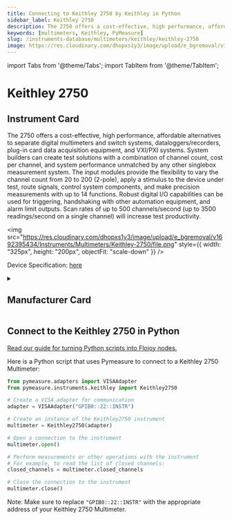 ```yaml
---
title: Connecting to Keithley 2750 by Keithley in Python
sidebar_label: Keithley 2750
description: The 2750 offers a cost-effective, high performance, affordable alternatives to separate digital multimeters and switch systems, dataloggers/recorders, plug-in card data acquisition equipment, and VXI/PXI systems. System builders can create test solutions with a combination of channel count, cost per channel, and system performance unmatched by any other singlebox measurement system. The input modules provide the flexibility to vary the channel count from 20 to 200 (2-pole), apply a stimulus to the device under test, route signals, control system components, and make precision measurements with up to 14 functions. Robust digital I/O capabilities can be used for triggering, handshaking with other automation equipment, and alarm limit outputs. Scan rates of up to 500 channels/second (up to 3500 readings/second on a single channel) will increase test productivity.
keywords: [multimeters, Keithley, PyMeasure]
slug: /instruments-database/multimeters/keithley/keithley-2750
image: https://res.cloudinary.com/dhopxs1y3/image/upload/e_bgremoval/v1692395434/Instruments/Multimeters/Keithley-2750/file.png
---
```


import Tabs from '@theme/Tabs';
import TabItem from '@theme/TabItem';

# Keithley 2750

## Instrument Card

<div className="flex">

<div>

The 2750 offers a cost-effective, high performance, affordable alternatives to separate digital multimeters and switch systems, dataloggers/recorders, plug-in card data acquisition equipment, and VXI/PXI systems. System builders can create test solutions with a combination of channel count, cost per channel, and system performance unmatched by any other singlebox measurement system. The input modules provide the flexibility to vary the channel count from 20 to 200 (2-pole), apply a stimulus to the device under test, route signals, control system components, and make precision measurements with up to 14 functions. Robust digital I/O capabilities can be used for triggering, handshaking with other automation equipment, and alarm limit outputs. Scan rates of up to 500 channels/second (up to 3500 readings/second on a single channel) will increase test productivity.

</div>

<img src="https://res.cloudinary.com/dhopxs1y3/image/upload/e_bgremoval/v1692395434/Instruments/Multimeters/Keithley-2750/file.png" style={{ width: "325px", height: "200px", objectFit: "scale-down" }} />

</div>

<div className="flex text-center">

<p>Device Specification: <a target="\_blank" href="https://www.farnell.com/datasheets/1484285.pdf">here</a></p>

</div>

<details style={{ marginTop: "15px"}}>
<summary><h2>Manufacturer Card</h2></summary>

<img src="https://res.cloudinary.com/dhopxs1y3/image/upload/v1692806202/Instruments/Vendor%20Logos/Keithley.png" style={{ width: "100%", height: "170px",objectFit: "scale-down" }} />

Keithley Instruments is a measurement and instrument company headquartered in Solon, Ohio, that develops, manufactures, markets, and sells data acquisition products, as well as complete systems for high-volume production and assembly testing.

<ul>
  <li>Headquarters: Cleveland, Ohio, United States</li>
  <li>Yearly Revenue (millions, USD): 110.6</li>
  <li>Vendor Website: <a href="https://www.tek.com/en">here</a></li>
</ul>
</details>

## Connect to the Keithley 2750 in Python

[Read our guide for turning Python scripts into Flojoy nodes.](https://docs.flojoy.ai/custom-nodes/creating-custom-node/)
<Tabs>
<TabItem value="PyMeasure" label="PyMeasure">

Here is a Python script that uses Pymeasure to connect to a Keithley 2750 Multimeter:

```python
from pymeasure.adapters import VISAAdapter
from pymeasure.instruments.keithley import Keithley2750

# Create a VISA adapter for communication
adapter = VISAAdapter("GPIB0::22::INSTR")

# Create an instance of the Keithley2750 instrument
multimeter = Keithley2750(adapter)

# Open a connection to the instrument
multimeter.open()

# Perform measurements or other operations with the instrument
# For example, to read the list of closed channels:
closed_channels = multimeter.closed_channels

# Close the connection to the instrument
multimeter.close()
```

Note: Make sure to replace `"GPIB0::22::INSTR"` with the appropriate address of your Keithley 2750 Multimeter.

</TabItem>
</Tabs>